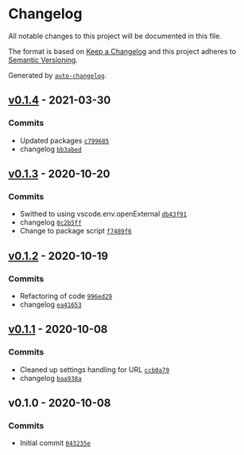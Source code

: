 # Changelog

All notable changes to this project will be documented in this file.

The format is based on [Keep a Changelog](https://keepachangelog.com/en/1.0.0/)
and this project adheres to [Semantic Versioning](https://semver.org/spec/v2.0.0.html).

Generated by [`auto-changelog`](https://github.com/CookPete/auto-changelog).

## [v0.1.4](https://github.com/martinholden-skillsoft/vscode-percipio-extension/compare/v0.1.3...v0.1.4) - 2021-03-30

### Commits

- Updated packages [`c799685`](https://github.com/martinholden-skillsoft/vscode-percipio-extension/commit/c7996854daa40aaab8bd5c9d05f9b22b71cf9c5d)
- changelog [`bb3abed`](https://github.com/martinholden-skillsoft/vscode-percipio-extension/commit/bb3abed201c0d2c23a08f9d434a2f882a9ef32bc)

## [v0.1.3](https://github.com/martinholden-skillsoft/vscode-percipio-extension/compare/v0.1.2...v0.1.3) - 2020-10-20

### Commits

- Swithed to using vscode.env.openExternal [`db43f91`](https://github.com/martinholden-skillsoft/vscode-percipio-extension/commit/db43f9192fc3c6f7bf52906967cd2fa71d344cee)
- changelog [`0c2b5ff`](https://github.com/martinholden-skillsoft/vscode-percipio-extension/commit/0c2b5ffbdf16a28a1429ea2851ef1e5ac2d9eeef)
- Change to package script [`f7489f6`](https://github.com/martinholden-skillsoft/vscode-percipio-extension/commit/f7489f605b19a07c34b345a3aea3f5b0f1f1a4aa)

## [v0.1.2](https://github.com/martinholden-skillsoft/vscode-percipio-extension/compare/v0.1.1...v0.1.2) - 2020-10-19

### Commits

- Refactoring of code [`996ed29`](https://github.com/martinholden-skillsoft/vscode-percipio-extension/commit/996ed29db69d9ee6f88c4cab280a161fd9e42cfa)
- changelog [`ea41653`](https://github.com/martinholden-skillsoft/vscode-percipio-extension/commit/ea416538c23157c4ee1736fa68a473efc6eecedc)

## [v0.1.1](https://github.com/martinholden-skillsoft/vscode-percipio-extension/compare/v0.1.0...v0.1.1) - 2020-10-08

### Commits

- Cleaned up settings handling for URL [`ccb0a79`](https://github.com/martinholden-skillsoft/vscode-percipio-extension/commit/ccb0a797c36d84ac6550b9ca77d4f404655cf7f5)
- changelog [`baa938a`](https://github.com/martinholden-skillsoft/vscode-percipio-extension/commit/baa938af10a471a6b92c1eeddccaaeed20ae5d72)

## v0.1.0 - 2020-10-08

### Commits

- Initial commit [`043235e`](https://github.com/martinholden-skillsoft/vscode-percipio-extension/commit/043235e09801601cbb634ba0a772b39ec7d0220d)
